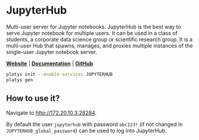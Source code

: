 # JupyterHub

Multi-user server for Jupyter notebooks. JupyterHub is the best way to serve Jupyter notebook for multiple users. It can be used in a class of students, a corporate data science group or scientific research group. It is a multi-user Hub that spawns, manages, and proxies multiple instances of the single-user Jupyter notebook server.

**[Website](https://jupyterhub.readthedocs.io/en/stable/)** | **[Documentation](https://jupyterhub.readthedocs.io/en/stable/)** | **[GitHub](https://github.com/jupyterhub/jupyterhub)**

```bash
platys init --enable-services JUPYTERHUB
platys gen
```

## How to use it?

Navigate to <http://172.20.10.3:28284>. 

By default the user `jupyterhub` with password `abc123!` (if not changed in `JUPYTERHUB_global_password`) can be used to log into JupyterHub.
